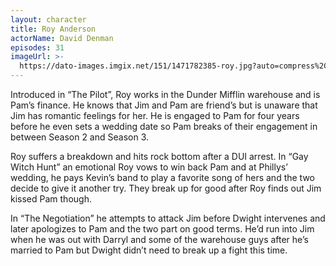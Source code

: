 ```yaml
---
layout: character
title: Roy Anderson
actorName: David Denman
episodes: 31
imageUrl: >-
  https://dato-images.imgix.net/151/1471782385-roy.jpg?auto=compress%2Cformat&ch=DPR%2CWidth&fm=jpg&w=500
---
```


Introduced in “The Pilot”, Roy works in the Dunder Mifflin warehouse and is Pam’s finance. He knows that Jim and Pam are friend’s but is unaware that Jim has romantic feelings for her. He is engaged to Pam for four years before he even sets a wedding date so Pam breaks of their engagement in between Season 2 and Season 3.

Roy suffers a breakdown and hits rock bottom after a DUI arrest. In “Gay Witch Hunt” an emotional Roy vows to win back Pam and at Phillys’ wedding, he pays Kevin’s band to play a favorite song of hers and the two decide to give it another try. They break up for good after Roy finds out Jim kissed Pam though.

In “The Negotiation” he attempts to attack Jim before Dwight intervenes and later apologizes to Pam and the two part on good terms. He’d run into Jim when he was out with Darryl and some of the warehouse guys after he’s married to Pam but Dwight didn’t need to break up a fight this time.